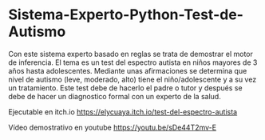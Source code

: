 # Sistema-Experto-Python-Test-de-Autismo
Con este sistema experto basado en reglas se trata de demostrar el motor de inferencia. El tema es un test del espectro autista en niños mayores de 3 años hasta adolescentes. Mediante unas afirmaciones se determina que nivel de autismo (leve, moderado, alto) tiene el niño/adolescente  y a su vez un tratamiento. Este test debe de hacerlo el padre o tutor y después se debe de hacer un diagnostico formal con un experto de la salud.

Ejecutable en itch.io
https://elycuaya.itch.io/test-del-espectro-autista

Vídeo demostrativo en youtube
https://youtu.be/sDe44T2mv-E
